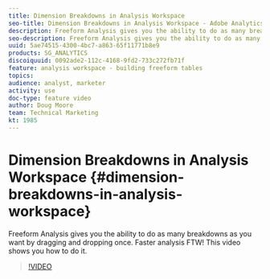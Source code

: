 ```yaml
---
title: Dimension Breakdowns in Analysis Workspace
seo-title: Dimension Breakdowns in Analysis Workspace - Adobe Analytics
description: Freeform Analysis gives you the ability to do as many breakdowns as you want by dragging and dropping once. Faster analysis FTW! This video shows you how to do it.
seo-description: Freeform Analysis gives you the ability to do as many breakdowns as you want by dragging and dropping once. Faster analysis FTW! This video shows you how to do it. - Adobe Analytics
uuid: 5ae74515-4300-4bc7-a863-65f11771b8e9
products: SG_ANALYTICS
discoiquuid: 0092ade2-112c-4168-9fd2-733c272fb71f
feature: analysis workspace - building freeform tables
topics: 
audience: analyst, marketer
activity: use
doc-type: feature video
author: Doug Moore
team: Technical Marketing
kt: 1985
---
```


# Dimension Breakdowns in Analysis Workspace {#dimension-breakdowns-in-analysis-workspace}

Freeform Analysis gives you the ability to do as many breakdowns as you want by dragging and dropping once. Faster analysis FTW! This video shows you how to do it.

>[!VIDEO](https://video.tv.adobe.com/v/23969/?quality=12)